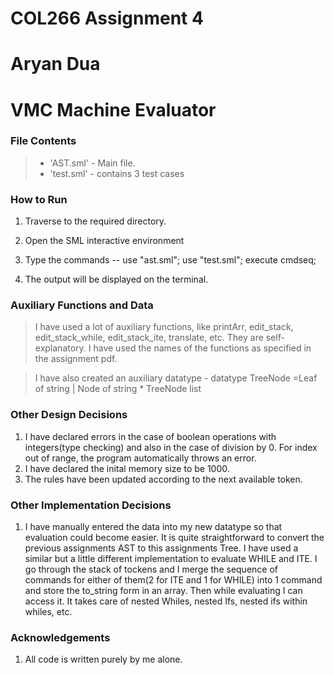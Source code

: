 # COL266 Assignment 4
# Aryan Dua
# VMC Machine Evaluator

### File Contents
> * 'AST.sml' - Main file.
> * 'test.sml' - contains 3 test cases

### How to Run
1. Traverse to the required directory.
2. Open the SML interactive environment
3. Type the commands -- 
	use "ast.sml";
	use "test.sml";
	execute cmdseq;

4. The output will be displayed on the terminal.

### Auxiliary Functions and Data

> I have used a lot of auxiliary functions, like printArr, edit_stack, edit_stack_while, edit_stack_ite, translate, etc. They are self-explanatory. I have used the names of the functions as specified in the assignment pdf.

> I have also created an auxiliary datatype - datatype     TreeNode =Leaf of string | Node of string * TreeNode list

### Other Design Decisions
1. I have declared errors in the case of boolean operations with integers(type checking) and also in the case of division by 0. For index out of range, the program automatically throws an error.
2. I have declared the inital memory size to be 1000.
3. The rules have been updated according to the next available token. 

### Other Implementation Decisions
1. I have manually entered the data into my new datatype so that evaluation could become easier. It is quite straightforward to convert the previous assignments AST to this assignments Tree. I have used a similar but a little different implementation to evaluate WHILE and ITE. I go through the stack of tockens and I merge the sequence of commands for either of them(2 for ITE and 1 for WHILE) into 1 command and store the to_string form in an array. Then while evaluating I can access it. It takes care of nested Whiles, nested Ifs, nested ifs within whiles, etc.

### Acknowledgements

1. All code is written purely by me alone.